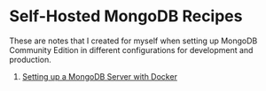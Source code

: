 # Self-Hosted MongoDB Recipes

These are notes that I created for myself when setting up MongoDB Community Edition in different configurations for development and production. 

1. [Setting up a MongoDB Server with Docker](mongodb-server-docker)